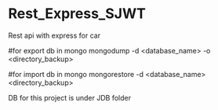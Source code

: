 # Rest_Express_SJWT
Rest api with express for car


#for export db in mongo 
mongodump -d <database_name> -o <directory_backup>


#for import db in mongo 
mongorestore -d <database_name> <directory_backup>

DB for this project is under JDB folder 